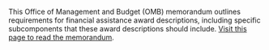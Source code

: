 This Office of Management and Budget (OMB) memorandum outlines
requirements for financial assistance award descriptions, including
specific subcomponents that these award descriptions should include.
[Visit this page to read the
memorandum](https://www.whitehouse.gov/wp-content/uploads/2021/03/M_21_20.pdf).